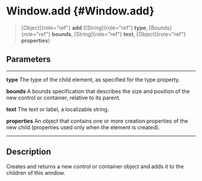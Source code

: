 Window.add {#Window.add}
==========

> [Object]{role="ref"} **add** ([String]{role="ref"} **type**,
> [Bounds]{role="ref"} **bounds**, [String]{role="ref"} **text**,
> [Object]{role="ref"} **properties**)

Parameters
----------

  ---------------- --------------------------------------------------------------
  **type**         The type of the child element, as specified for the type
                   property.

  **bounds**       A bounds specification that describes the size and position of
                   the new control or container, relative to its parent.

  **text**         The text or label, a localizable string.

  **properties**   An object that contains one or more creation properties of the
                   new child (properties used only when the element is created).
  ---------------- --------------------------------------------------------------

Description
-----------

Creates and returns a new control or container object and adds it to the
children of this window.
